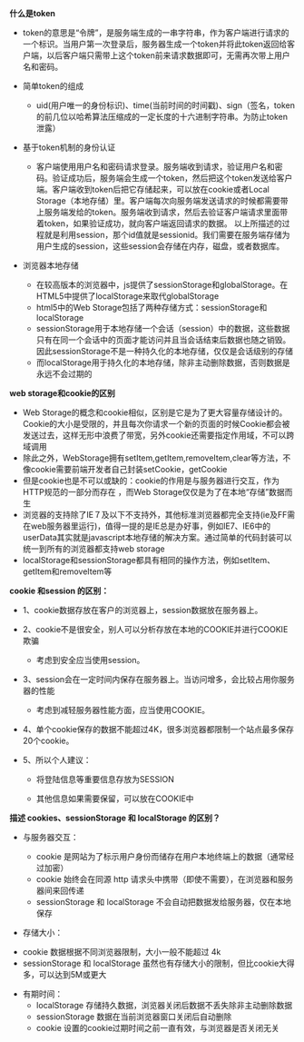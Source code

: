 
**什么是token**

- token的意思是“令牌”，是服务端生成的一串字符串，作为客户端进行请求的一个标识。当用户第一次登录后，服务器生成一个token并将此token返回给客户端，以后客户端只需带上这个token前来请求数据即可，无需再次带上用户名和密码。


* 简单token的组成

  - uid(用户唯一的身份标识)、time(当前时间的时间戳)、sign（签名，token的前几位以哈希算法压缩成的一定长度的十六进制字符串。为防止token泄露）

* 基于token机制的身份认证

  - 客户端使用用户名和密码请求登录。服务端收到请求，验证用户名和密码。验证成功后，服务端会生成一个token，然后把这个token发送给客户端。客户端收到token后把它存储起来，可以放在cookie或者Local Storage（本地存储）里。客户端每次向服务端发送请求的时候都需要带上服务端发给的token。服务端收到请求，然后去验证客户端请求里面带着token，如果验证成功，就向客户端返回请求的数据。
  以上所描述的过程就是利用session，那个id值就是sessionid。我们需要在服务端存储为用户生成的session，这些session会存储在内存，磁盘，或者数据库。


* 浏览器本地存储

  - 在较高版本的浏览器中，js提供了sessionStorage和globalStorage。在HTML5中提供了localStorage来取代globalStorage
  - html5中的Web Storage包括了两种存储方式：sessionStorage和localStorage
  - sessionStorage用于本地存储一个会话（session）中的数据，这些数据只有在同一个会话中的页面才能访问并且当会话结束后数据也随之销毁。因此sessionStorage不是一种持久化的本地存储，仅仅是会话级别的存储
  - 而localStorage用于持久化的本地存储，除非主动删除数据，否则数据是永远不会过期的

**web storage和cookie的区别**

  - Web Storage的概念和cookie相似，区别是它是为了更大容量存储设计的。Cookie的大小是受限的，并且每次你请求一个新的页面的时候Cookie都会被发送过去，这样无形中浪费了带宽，另外cookie还需要指定作用域，不可以跨域调用
  - 除此之外，WebStorage拥有setItem,getItem,removeItem,clear等方法，不像cookie需要前端开发者自己封装setCookie，getCookie
  - 但是cookie也是不可以或缺的：cookie的作用是与服务器进行交互，作为HTTP规范的一部分而存在 ，而Web Storage仅仅是为了在本地“存储”数据而生
  - 浏览器的支持除了IE７及以下不支持外，其他标准浏览器都完全支持(ie及FF需在web服务器里运行)，值得一提的是IE总是办好事，例如IE7、IE6中的userData其实就是javascript本地存储的解决方案。通过简单的代码封装可以统一到所有的浏览器都支持web storage
  - localStorage和sessionStorage都具有相同的操作方法，例如setItem、getItem和removeItem等

**cookie 和session 的区别：**

- 1、cookie数据存放在客户的浏览器上，session数据放在服务器上。

- 2、cookie不是很安全，别人可以分析存放在本地的COOKIE并进行COOKIE欺骗

    - 考虑到安全应当使用session。

- 3、session会在一定时间内保存在服务器上。当访问增多，会比较占用你服务器的性能

    - 考虑到减轻服务器性能方面，应当使用COOKIE。

- 4、单个cookie保存的数据不能超过4K，很多浏览器都限制一个站点最多保存20个cookie。

- 5、所以个人建议：

    - 将登陆信息等重要信息存放为SESSION

    - 其他信息如果需要保留，可以放在COOKIE中

**描述 cookies、sessionStorage 和 localStorage 的区别？**

* 与服务器交互：
  - cookie 是网站为了标示用户身份而储存在用户本地终端上的数据（通常经过加密）
  - cookie 始终会在同源 http 请求头中携带（即使不需要），在浏览器和服务器间来回传递
  - sessionStorage 和 localStorage 不会自动把数据发给服务器，仅在本地保存

 * 存储大小：

  - cookie 数据根据不同浏览器限制，大小一般不能超过 4k
  - sessionStorage 和 localStorage 虽然也有存储大小的限制，但比cookie大得多，可以达到5M或更大

* 有期时间：
    - localStorage    存储持久数据，浏览器关闭后数据不丢失除非主动删除数据
    - sessionStorage  数据在当前浏览器窗口关闭后自动删除
    - cookie           设置的cookie过期时间之前一直有效，与浏览器是否关闭无关
